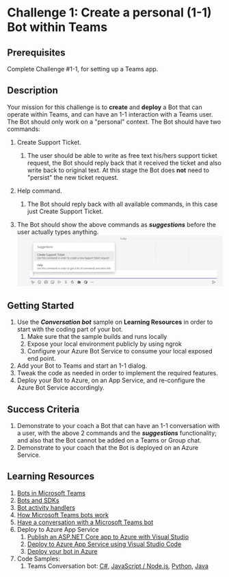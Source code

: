 # Challenge 1: Create a personal (1-1) Bot within Teams

## Prerequisites

Complete Challenge #1-1, for setting up a Teams app.

## Description

Your mission for this challenge is to **create** and **deploy** a Bot that can operate within Teams, and can have an 1-1 interaction with a Teams user. The Bot should only work on a "personal" context.
The Bot should have two commands:

1. Create Support Ticket.
    1. The user should be able to write as free text his/hers support ticket request, the Bot should reply back that it received the ticket and also write back to original text. At this stage the Bot does **not** need to "persist" the new ticket request.

2. Help command.
    1. The Bot should reply back with all available commands, in this case just Create Support Ticket.
3. The Bot should show the above commands as ***suggestions*** before the user actually types anything.
![Commands Popup](https://github.com/LevonDX/Teams-Hack-event-March-2022/blob/main/Resources/HelpPopUp.jpg)

## Getting Started

1. Use the ***Conversation bot*** sample on **Learning Resources** in order to start with the coding part of your bot.
    1. Make sure that the sample builds and runs locally
    2. Expose your local environment publicly by using ngrok
    3. Configure your Azure Bot Service to consume your local exposed end point.
2. Add your Bot to Teams and start an 1-1 dialog.
3. Tweak the code as needed in order to implement the required features.
4. Deploy your Bot to Azure, on an App Service, and re-configure the Azure Bot Service accordingly.

## Success Criteria

1. Demonstrate to your coach a Bot that can have an 1-1 conversation with a user, with the above 2 commands and the ***suggestions*** functionality; and also that the Bot cannot be added on a Teams or Group chat.
2. Demonstrate to your coach that the Bot is deployed on an Azure Service.

## Learning Resources

1. [Bots in Microsoft Teams](https://docs.microsoft.com/en-us/microsoftteams/platform/bots/what-are-bots) 
2. [Bots and SDKs](https://docs.microsoft.com/en-us/microsoftteams/platform/bots/bot-features?tabs=dotnet#bots-with-the-microsoft-bot-framework)
3. [Bot activity handlers](https://docs.microsoft.com/en-us/microsoftteams/platform/bots/bot-basics?tabs=csharp)
4. [How Microsoft Teams bots work](https://docs.microsoft.com/en-us/azure/bot-service/bot-builder-basics-teams?view=azure-bot-service-4.0&tabs=csharp)
5. [Have a conversation with a Microsoft Teams bot](https://docs.microsoft.com/en-us/microsoftteams/platform/resources/bot-v3/bot-conversations/bots-conversations)
6. Deploy to Azure App Service
    1. [Publish an ASP.NET Core app to Azure with Visual Studio](https://docs.microsoft.com/en-us/aspnet/core/tutorials/publish-to-azure-webapp-using-vs?view=aspnetcore-6.0)
    2. [Deploy to Azure App Service using Visual Studio Code](https://docs.microsoft.com/en-us/azure/devops/pipelines/targets/deploy-to-azure-vscode?view=azure-devops)
    3. [Deploy your bot in Azure](https://docs.microsoft.com/en-us/azure/bot-service/bot-builder-deploy-az-cli?view=azure-bot-service-4.0&tabs=csharp%2Cuserassigned)
7. Code Samples:
    1. Teams Conversation bot: [C#](https://github.com/microsoft/BotBuilder-Samples/blob/main/samples/csharp_dotnetcore/57.teams-conversation-bot), [JavaScript / Node.js](https://github.com/microsoft/BotBuilder-Samples/blob/main/samples/javascript_nodejs/57.teams-conversation-bot), [Python](https://github.com/microsoft/BotBuilder-Samples/blob/main/samples/python/57.teams-conversation-bot), [Java](https://github.com/microsoft/BotBuilder-Samples/blob/main/samples/java_springboot/57.teams-conversation-bot)
